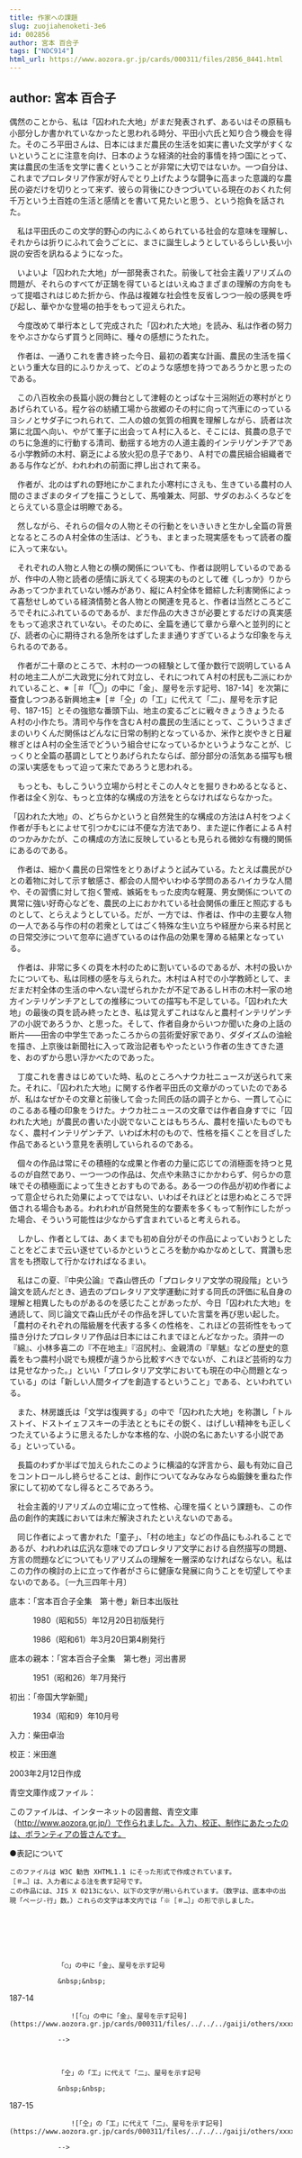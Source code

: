 ```yaml
---
title: 作家への課題
slug: zuojiahenoketi-3e6
id: 002856
author: 宮本 百合子
tags: ["NDC914"]
html_url: https://www.aozora.gr.jp/cards/000311/files/2856_8441.html
---
```


## author: 宮本 百合子

偶然のことから、私は「囚われた大地」がまだ発表されず、あるいはその原稿も小部分しか書かれていなかったと思われる時分、平田小六氏と知り合う機会を得た。そのころ平田さんは、日本にはまだ農民の生活を如実に書いた文学がすくないということに注意を向け、日本のような経済的社会的事情を持つ国にとって、実は農民の生活を文学に書くということが非常に大切ではないか。一つ自分は、これまでプロレタリア作家が好んでとり上げたような闘争に高まった意識的な農民の姿だけを切りとって来ず、彼らの背後にひきつづいている現在のおくれた何千万という土百姓の生活と感情とを書いて見たいと思う、という抱負を話された。

　私は平田氏のこの文学的野心の内にふくめられている社会的な意味を理解し、それからは折りにふれて会うごとに、まさに誕生しようとしているらしい長い小説の安否を訊ねるようになった。

　いよいよ「囚われた大地」が一部発表された。前後して社会主義リアリズムの問題が、それらのすべてが正鵠を得ているとはいえぬさまざまの理解の方向をもって提唱されはじめた折から、作品は複雑な社会性を反省しつつ一般の感興を呼び起し、華やかな登場の拍手をもって迎えられた。

　今度改めて単行本として完成された「囚われた大地」を読み、私は作者の努力をやぶさかならず買うと同時に、種々の感想にうたれた。

　作者は、一通りこれを書き終った今日、最初の着実な計画、農民の生活を描くという重大な目的にふりかえって、どのような感想を持つであろうかと思ったのである。



　この八百枚余の長篇小説の舞台として津軽のとっぱな十三潟附近の寒村がとりあげられている。程ケ谷の紡績工場から故郷のその村に向って汽車にのっているヨシノとサダ子につれられて、二人の娘の気質の相異を理解しながら、読者は次第に北国へ向い、やがて峯子に出会ってＡ村に入ると、そこには、貧農の息子でのちに急進的に行動する清司、動揺する地方の人道主義的インテリゲンチアである小学教師の木村、窮乏による放火犯の息子であり、Ａ村での農民組合組織者である与作などが、われわれの前面に押し出されて来る。

　作者が、北のはずれの野地にかこまれた小寒村にさえも、生きている農村の人間のさまざまのタイプを描こうとして、馬喰兼太、阿部、サダのおふくろなどをとらえている意企は明瞭である。

　然しながら、それらの個々の人物とその行動とをいきいきと生かし全篇の背景となるところのＡ村全体の生活は、どうも、まとまった現実感をもって読者の腹に入って来ない。

　それぞれの人物と人物との横の関係についても、作者は説明しているのであるが、作中の人物と読者の感情に訴えてくる現実のものとして確《しっか》りからみあってつかまれていない憾みがあり、縦にＡ村全体を錯綜した利害関係によって喜愁せしめている経済情勢と各人物との関連を見ると、作者は当然ところどころでそれにふれているのであるが、まだ作品の大きさが必要とするだけの真実感をもって追求されていない。そのために、全篇を通じて章から章へと並列的にとび、読者の心に期待される急所をはずしたまま通りすぎているような印象を与えられるのである。



　作者が二十章のところで、木村の一つの経験として僅か数行で説明しているＡ村の地主二人が二大政党に分れて対立し、それにつれてＡ村の村民も二派にわかれていること、※［＃「◯」の中に「金」、屋号を示す記号、187-14］を次第に蚕食しつつある新興地主※［＃「仝」の「工」に代えて「二」、屋号を示す記号、187-15］とその強慾な番頭下山、地主の変るごとに戦々きょうきょうたるＡ村の小作たち。清司や与作を含むＡ村の農民の生活にとって、こういうさまざまのいりくんだ関係はどんなに日常の制約となっているか、米作と炭やきと日雇稼ぎとはＡ村の全生活でどういう組合せになっているかというようなことが、じっくりと全篇の基調としてとりあげられたならば、部分部分の活気ある描写も根の深い実感をもって迫って来たであろうと思われる。

　もっとも、もしこういう立場から村とそこの人々とを掘りきわめるとなると、作者は全く別な、もっと立体的な構成の方法をとらなければならなかった。

「囚われた大地」の、どちらかというと自然発生的な構成の方法はＡ村をつよく作者が手もとによせて引つかむには不便な方法であり、また逆に作者によるＡ村のつかみかたが、この構成の方法に反映しているとも見られる微妙な有機的関係にあるのである。

　作者は、細かく農民の日常性をとりあげようと試みている。たとえば農民がひとの着物に対して示す敏感さ、都会の人間やいわゆる学問のあるハイカラな人間や、その習慣に対して抱く警戒、嫉妬をもった皮肉な軽蔑、男女関係についての異常に強い好奇心などを、農民の上におかれている社会関係の重圧と照応するものとして、とらえようとしている。だが、一方では、作者は、作中の主要な人物の一人である与作の村の若衆としてはごく特殊な生い立ちや経歴から来る村民との日常交渉について忽卒に過ぎているのは作品の効果を薄める結果となっている。



　作者は、非常に多くの頁を木村のために割いているのであるが、木村の扱いかたについても、私は同様の感を与えられた。木村はＡ村での小学教師として、まだまだ村全体の生活の中へない混ぜられかたが不足であるしＨ市の木村一家の地方インテリゲンチアとしての推移についての描写も不足している。「囚われた大地」の最後の頁を読み終ったとき、私は覚えずこれはなんと農村インテリゲンチアの小説であろうか、と思った。そして、作者自身からいつか聞いた身の上話の断片――田舎の中学生であったころからの芸術愛好家であり、ダダイズムの油絵を描き、上京後は新聞社に入って政治記者もやったという作者の生きてきた道を、おのずから思い浮かべたのであった。

　丁度これを書きはじめていた時、私のところへナウカ社ニュースが送られて来た。それに、「囚われた大地」に関する作者平田氏の文章がのっていたのであるが、私はなぜかその文章と前後して会った同氏の話の調子とから、一貫して心にのこるある種の印象をうけた。ナウカ社ニュースの文章では作者自身すでに「囚われた大地」が農民の書いた小説でないことはもちろん、農村を描いたものでもなく、農村インテリゲンチア、いわば木村のもので、性格を描くことを目ざした作品であるという意見を表明していられるのである。

　個々の作品は常にその積極的な成果と作者の力量に応じての消極面を持つと見るのが自然であり、一つ一つの作品は、欠点や未熟さにかかわらず、何らかの意味でその積極面によって生きとおすものである。ある一つの作品が初め作者によって意企せられた効果によってではない、いわばそれほどとは思わぬところで評価される場合もある。われわれが自然発生的な要素を多くもって制作にしたがった場合、そういう可能性は少なからず含まれていると考えられる。

　しかし、作者としては、あくまでも初め自分がその作品によっていおうとしたことをどこまで云い遂せているかというところを動かぬかなめとして、賞讚も忠言をも摂取して行かなければなるまい。



　私はこの夏、『中央公論』で森山啓氏の「プロレタリア文学の現段階」という論文を読んだとき、過去のプロレタリア文学運動に対する同氏の評価に私自身の理解と相異したものがあるのを感じたことがあったが、今日「囚われた大地」を通読して、同じ論文で森山氏がその作品を評していた言葉を再び思い起した。「農村のそれぞれの階級層を代表する多くの性格を、これほどの芸術性をもって描き分けたプロレタリア作品は日本にはこれまでほとんどなかった。須井一の『綿』、小林多喜二の『不在地主』『沼尻村』、金親清の『旱魃』などの歴史的意義をもつ農村小説でも規模が違うから比較すべきでないが、これほど芸術的な力は見せなかった。」といい「プロレタリア文学においても現在の中心問題となっている」のは「新しい人間タイプを創造するということ」である、といわれている。

　また、林房雄氏は「文学は復興する」の中で「囚われた大地」を称讚し「トルストイ、ドストイェフスキーの手法とともにその鋭く、はげしい精神をも正しくつたえているように思えるたしかな本格的な、小説の名にあたいする小説である」といっている。

　長篇のわずか半ばで加えられたこのように横溢的な評言から、最も有効に自己をコントロールし終らせることは、創作についてなみなみならぬ鍛錬を重ねた作家にして初めてなし得るところであろう。

　社会主義的リアリズムの立場に立って性格、心理を描くという課題も、この作品の創作的実践においては未だ解決されたといえないのである。

　同じ作者によって書かれた「童子」、「村の地主」などの作品にもふれることであるが、われわれは広汎な意味でのプロレタリア文学における自然描写の問題、方言の問題などについてもリアリズムの理解を一層深めなければならない。私はこの力作の検討の上に立って作者がさらに健康な発展に向うことを切望してやまないのである。〔一九三四年十月〕













底本：「宮本百合子全集　第十巻」新日本出版社


　　　1980（昭和55）年12月20日初版発行

　　　1986（昭和61）年3月20日第4刷発行

底本の親本：「宮本百合子全集　第七巻」河出書房

　　　1951（昭和26）年7月発行

初出：「帝国大学新聞」

　　　1934（昭和9）年10月号

入力：柴田卓治

校正：米田進

2003年2月12日作成

青空文庫作成ファイル：

このファイルは、インターネットの図書館、青空文庫（http://www.aozora.gr.jp/）で作られました。入力、校正、制作にあたったのは、ボランティアの皆さんです。











●表記について


	このファイルは W3C 勧告 XHTML1.1 にそった形式で作成されています。
	［＃…］は、入力者による注を表す記号です。
	この作品には、JIS X 0213にない、以下の文字が用いられています。（数字は、底本中の出現「ページ-行」数。）これらの文字は本文内では「※［＃…］」の形で示しました。




		
			
				
				「◯」の中に「金」、屋号を示す記号
				
				&nbsp;&nbsp;
				
187-14				
				
				　　![「◯」の中に「金」、屋号を示す記号](https://www.aozora.gr.jp/cards/000311/files/../../../gaiji/others/xxxx.png)
				
				-->
			
			
				
				「仝」の「工」に代えて「二」、屋号を示す記号
				
				&nbsp;&nbsp;
				
187-15				
				
				　　![「仝」の「工」に代えて「二」、屋号を示す記号](https://www.aozora.gr.jp/cards/000311/files/../../../gaiji/others/xxxx.png)
				
				-->